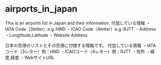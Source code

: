 # airports_in_japan
This is an airports list in Japan and their information.
付加している情報
・IATA Code（3letter）e.g.:HND
・ICAO Code（4letter）e.g.:RJTT
・Address
・Longtitude,Latitude
・Website Address

日本の空港のリストとその空港に付随する情報です。
付加している情報
・IATAコード（3レター）例：HND
・ICAOコード（4レター）例：RJTT
・住所
・緯度,経度
・WebサイトURL
